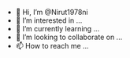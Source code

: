 - 👋 Hi, I’m @Nirut1978ni
- 👀 I’m interested in ...
- 🌱 I’m currently learning ...
- 💞️ I’m looking to collaborate on ...
- 📫 How to reach me ...

<!---
Nirut1978ni/Nirut1978ni is a ✨ special ✨ repository because its `README.md` (this file) appears on your GitHub profile.
You can click the Preview link to take a look at your changes.
--->
